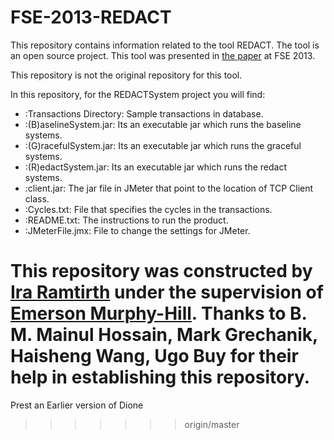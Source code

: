 # FSE-2013-REDACT

This repository contains information related to the tool REDACT. The tool is an open source project. This tool was presented in [the paper](http://dl.acm.org/citation.cfm?doid=2491411.2494594) at FSE 2013.

This repository is not the original repository for this tool.

In this repository, for the REDACTSystem project you will find:

* :Transactions Directory: Sample transactions in database.
* :(B)aselineSystem.jar: Its an executable jar which runs the baseline systems.
* :(G)racefulSystem.jar: Its an executable jar which runs the graceful systems.
* :(R)edactSystem.jar: Its an executable jar which runs the redact systems.
* :client.jar: The jar file in JMeter that point to the location of TCP Client class.
* :Cycles.txt: File that specifies the cycles in the transactions. 
* :README.txt: The instructions to run the product.
* :JMeterFile.jmx: File to change the settings for JMeter.

This repository was constructed by [Ira Ramtirth](https://github.com/iraramtirth) under the supervision of [Emerson Murphy-Hill](https://github.com/CaptainEmerson). Thanks to B. M. Mainul Hossain, Mark Grechanik, Haisheng Wang, Ugo Buy for their help in establishing this repository.
=======
Prest an Earlier version of Dione
>>>>>>> origin/master
